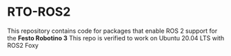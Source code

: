 # RTO-ROS2

This repository contains code for packages that enable ROS 2 support for the **Festo Robotino 3**
This repo is verified to work on Ubuntu 20.04 LTS with ROS2 Foxy
